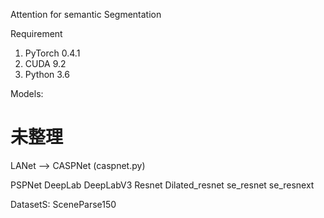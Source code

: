 Attention for semantic Segmentation

Requirement
1. PyTorch 0.4.1
2. CUDA 9.2
3. Python 3.6 


Models:
# 未整理
LANet --> CASPNet (caspnet.py)

PSPNet
DeepLab
DeepLabV3
Resnet
Dilated_resnet
se_resnet
se_resnext

DatasetS:
SceneParse150

